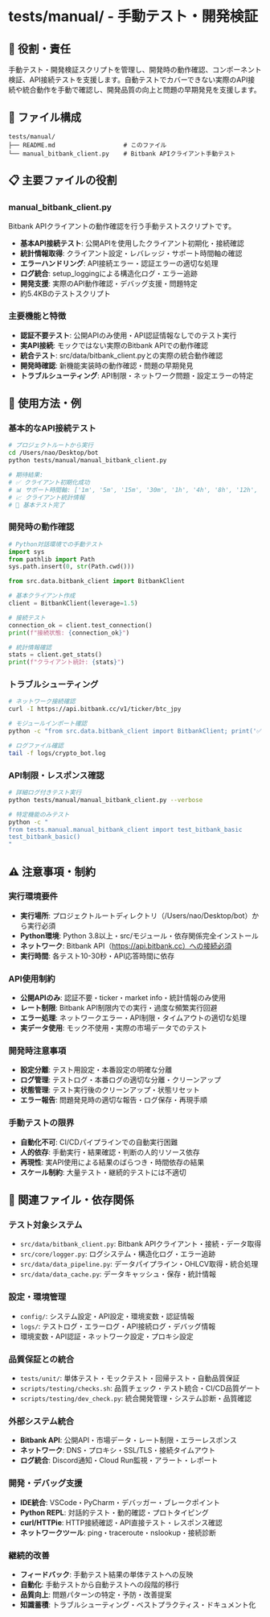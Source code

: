 # tests/manual/ - 手動テスト・開発検証

## 🎯 役割・責任

手動テスト・開発検証スクリプトを管理し、開発時の動作確認、コンポーネント検証、API接続テストを支援します。自動テストでカバーできない実際のAPI接続や統合動作を手動で確認し、開発品質の向上と問題の早期発見を支援します。

## 📂 ファイル構成

```
tests/manual/
├── README.md                   # このファイル
└── manual_bitbank_client.py    # Bitbank APIクライアント手動テスト
```

## 📋 主要ファイルの役割

### **manual_bitbank_client.py**
Bitbank APIクライアントの動作確認を行う手動テストスクリプトです。
- **基本API接続テスト**: 公開APIを使用したクライアント初期化・接続確認
- **統計情報取得**: クライアント設定・レバレッジ・サポート時間軸の確認
- **エラーハンドリング**: API接続エラー・認証エラーの適切な処理
- **ログ統合**: setup_loggingによる構造化ログ・エラー追跡
- **開発支援**: 実際のAPI動作確認・デバッグ支援・問題特定
- 約5.4KBのテストスクリプト

### **主要機能と特徴**
- **認証不要テスト**: 公開APIのみ使用・API認証情報なしでのテスト実行
- **実API接続**: モックではない実際のBitbank APIでの動作確認
- **統合テスト**: src/data/bitbank_client.pyとの実際の統合動作確認
- **開発時確認**: 新機能実装時の動作確認・問題の早期発見
- **トラブルシューティング**: API制限・ネットワーク問題・設定エラーの特定

## 📝 使用方法・例

### **基本的なAPI接続テスト**
```bash
# プロジェクトルートから実行
cd /Users/nao/Desktop/bot
python tests/manual/manual_bitbank_client.py

# 期待結果:
# ✅ クライアント初期化成功
# 📊 サポート時間軸: ['1m', '5m', '15m', '30m', '1h', '4h', '8h', '12h', '1d', '1w']
# 📈 クライアント統計情報
# 🎉 基本テスト完了
```

### **開発時の動作確認**
```python
# Python対話環境での手動テスト
import sys
from pathlib import Path
sys.path.insert(0, str(Path.cwd()))

from src.data.bitbank_client import BitbankClient

# 基本クライアント作成
client = BitbankClient(leverage=1.5)

# 接続テスト
connection_ok = client.test_connection()
print(f"接続状態: {connection_ok}")

# 統計情報確認
stats = client.get_stats()
print(f"クライアント統計: {stats}")
```

### **トラブルシューティング**
```bash
# ネットワーク接続確認
curl -I https://api.bitbank.cc/v1/ticker/btc_jpy

# モジュールインポート確認
python -c "from src.data.bitbank_client import BitbankClient; print('✅ インポート成功')"

# ログファイル確認
tail -f logs/crypto_bot.log
```

### **API制限・レスポンス確認**
```bash
# 詳細ログ付きテスト実行
python tests/manual/manual_bitbank_client.py --verbose

# 特定機能のみテスト
python -c "
from tests.manual.manual_bitbank_client import test_bitbank_basic
test_bitbank_basic()
"
```

## ⚠️ 注意事項・制約

### **実行環境要件**
- **実行場所**: プロジェクトルートディレクトリ（/Users/nao/Desktop/bot）から実行必須
- **Python環境**: Python 3.8以上・src/モジュール・依存関係完全インストール
- **ネットワーク**: Bitbank API（https://api.bitbank.cc）への接続必須
- **実行時間**: 各テスト10-30秒・API応答時間に依存

### **API使用制約**
- **公開APIのみ**: 認証不要・ticker・market info・統計情報のみ使用
- **レート制限**: Bitbank API制限内での実行・過度な頻繁実行回避
- **エラー処理**: ネットワークエラー・API制限・タイムアウトの適切な処理
- **実データ使用**: モック不使用・実際の市場データでのテスト

### **開発時注意事項**
- **設定分離**: テスト用設定・本番設定の明確な分離
- **ログ管理**: テストログ・本番ログの適切な分離・クリーンアップ
- **状態管理**: テスト実行後のクリーンアップ・状態リセット
- **エラー報告**: 問題発見時の適切な報告・ログ保存・再現手順

### **手動テストの限界**
- **自動化不可**: CI/CDパイプラインでの自動実行困難
- **人的依存**: 手動実行・結果確認・判断の人的リソース依存
- **再現性**: 実API使用による結果のばらつき・時間依存の結果
- **スケール制約**: 大量テスト・継続的テストには不適切

## 🔗 関連ファイル・依存関係

### **テスト対象システム**
- `src/data/bitbank_client.py`: Bitbank APIクライアント・接続・データ取得
- `src/core/logger.py`: ログシステム・構造化ログ・エラー追跡
- `src/data/data_pipeline.py`: データパイプライン・OHLCV取得・統合処理
- `src/data/data_cache.py`: データキャッシュ・保存・統計情報

### **設定・環境管理**
- `config/`: システム設定・API設定・環境変数・認証情報
- `logs/`: テストログ・エラーログ・API接続ログ・デバッグ情報
- 環境変数・API認証・ネットワーク設定・プロキシ設定

### **品質保証との統合**
- `tests/unit/`: 単体テスト・モックテスト・回帰テスト・自動品質保証
- `scripts/testing/checks.sh`: 品質チェック・テスト統合・CI/CD品質ゲート
- `scripts/testing/dev_check.py`: 統合開発管理・システム診断・品質確認

### **外部システム統合**
- **Bitbank API**: 公開API・市場データ・レート制限・エラーレスポンス
- **ネットワーク**: DNS・プロキシ・SSL/TLS・接続タイムアウト
- **ログ統合**: Discord通知・Cloud Run監視・アラート・レポート

### **開発・デバッグ支援**
- **IDE統合**: VSCode・PyCharm・デバッガー・ブレークポイント
- **Python REPL**: 対話的テスト・動的確認・プロトタイピング
- **curl/HTTPie**: HTTP接続確認・API直接テスト・レスポンス確認
- **ネットワークツール**: ping・traceroute・nslookup・接続診断

### **継続的改善**
- **フィードバック**: 手動テスト結果の単体テストへの反映
- **自動化**: 手動テストから自動テストへの段階的移行
- **品質向上**: 問題パターンの特定・予防・改善提案
- **知識蓄積**: トラブルシューティング・ベストプラクティス・ドキュメント化